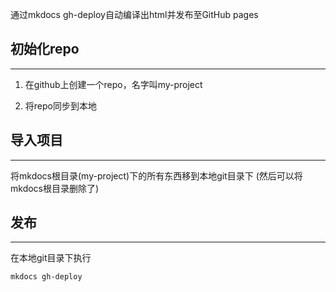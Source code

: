 通过mkdocs gh-deploy自动编译出html并发布至GitHub pages

## **初始化repo**

---

1. 在github上创建一个repo，名字叫my-project

2. 将repo同步到本地

## **导入项目**

---

将mkdocs根目录(my-project)下的所有东西移到本地git目录下 (然后可以将mkdocs根目录删除了)

## **发布**

---

在本地git目录下执行

    mkdocs gh-deploy
